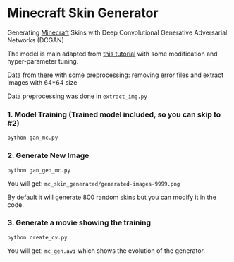 # Minecraft Skin Generator

Generating [Minecraft](https://www.minecraft.net/en-us/) Skins with Deep Convolutional Generative Adversarial Networks 
(DCGAN)

The model is main adapted from [this tutorial](https://jovian.ai/aakashns/06b-anime-dcgan) with some modification and hyper-parameter tuning.

Data from [there](https://www.kaggle.com/alxmamaev/minecraft-skins/activity) with some preprocessing: removing error files and extract images with 64*64 size

Data preprocessing was done in `extract_img.py`

### 1. Model Training (Trained model included, so you can skip to #2)

```commandline
python gan_mc.py
```

### 2. Generate New Image

```commandline
python gan_gen_mc.py
```
You will get: `mc_skin_generated/generated-images-9999.png`

By default it will generate 800 random skins but you can modify it in the code.

### 3. Generate a movie showing the training

```commandline
python create_cv.py
```
You will get: `mc_gen.avi` which shows the evolution of the generator.
 
